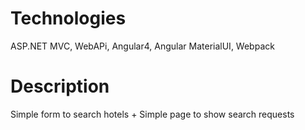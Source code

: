 ﻿
# Technologies

ASP.NET MVC, WebAPi, Angular4, Angular MaterialUI, Webpack


# Description

Simple form to search hotels + Simple page to show search requests
